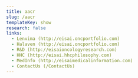 ```yaml
---
title: aacr
slug: /aacr
templateKey: show
research: false
links:
  - Lenvima (http://eisai.oncportfolio.com)
  - Halaven (http://eisai.oncportfolio.com)
  - R&D (http://eisaioncologyresearch.com)
  - HHC (http://eisai.hhcphilosophy.com)
  - MedInfo (http://eisaimedicalinformation.com)
  - ContactUs (/ContactUs)
---
```

